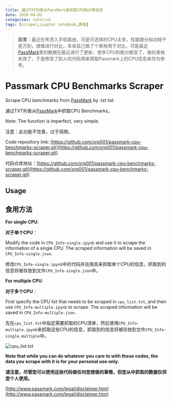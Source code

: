 ```yaml
---
title: 通过TXT列表从PassMark里抓取CPU跑分等信息
date: 2020-04-05
categories: tutorial
tags: [scraper,juypter notebook,教程]
---
```


> **前言**：最近在考虑入手软路由，可是可选择的CPU太多，性能跑分和功耗千差万别，很难进行对比，本来自己做了个表格用于对比，可是最近[PassMark](www.cpubenchmark.net)里的数据在最近进行了更新，很多CPU的跑分都变了，做的表格失效了，于是修改了别人的代码用来爬取Passmark上的CPU信息来作为参考。

# Passmark CPU Benchmarks Scraper
Scrape CPU benchmarks from [PassMark](www.cpubenchmark.net) by .txt list.

通过TXT列表从[PassMark](www.cpubenchmark.net)中抓取CPU Benchmarks。

Note: The function is imperfect, very simple.

注意：此功能不完善，过于简陋。

Code repository link: [https://github.com/xrp001/passmark-cpu-benchmarks-scraper.git](https://github.com/xrp001/passmark-cpu-benchmarks-scraper.git)

代码仓库地址：[https://github.com/xrp001/passmark-cpu-benchmarks-scraper.git](https://github.com/xrp001/passmark-cpu-benchmarks-scraper.git)

## Usage

## 食用方法

**For single CPU**:

**对于单个CPU**：

Modify the code in ```CPU_Info-single.ipynb``` and use it to scrape the information of a single CPU. The scraped information will be saved in ```CPU_Info-single.json```.

修改```CPU_Info-single.ipynb```中的代码并且用其来抓取单个CPU的信息，抓取到的信息将被存放到文件```CPU_Info-single.json```中。

**For multiple CPU**:

**对于多个CPU**：

First specify the CPU list that needs to be scraped in ```cpu_list.txt```, and then use ```CPU_Info-multiple.ipynb``` to scrape. The scraped information will be saved in ```CPU_Info-multiple.json```.

先在```cpu_list.txt```中指定需要抓取的CPU清单，然后使用```CPU_Info-multiple.ipynb```来抓取这些CPU的信息，抓取到的信息将被存放到文件```CPU_Info-single.multiple```中。

![cpu_list.txt](https://wx4.sinaimg.cn/large/6a8c0fe1gy1gdj6ubw93aj206z0h5753.jpg)

**Note that while you can do whatever you care to with these codes, the data you scrape with it is for your personal use only.**

**请注意，尽管您可以使用这些代码做任何您想做的事情，但您从中抓取的数据仅供您个人使用。**

[http://www.passmark.com/legal/disclaimer.htm](http://www.passmark.com/legal/disclaimer.htm)
